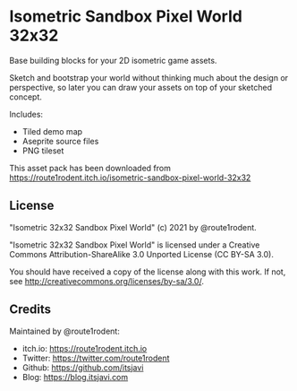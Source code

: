 # Isometric Sandbox Pixel World 32x32

​Base building blocks for your 2D isometric game assets.

Sketch and bootstrap your world without thinking much about the design or perspective, so later you can draw your assets on top of your sketched concept.

Includes:

- Tiled demo map
- Aseprite source files
- PNG tileset

This asset pack has been downloaded from https://route1rodent.itch.io/isometric-sandbox-pixel-world-32x32


## License

"Isometric 32x32 Sandbox Pixel World" (c) 2021 by @route1rodent.

"Isometric 32x32 Sandbox Pixel World" is licensed under a
Creative Commons Attribution-ShareAlike 3.0 Unported License (CC BY-SA 3.0).

You should have received a copy of the license along with this
work. If not, see http://creativecommons.org/licenses/by-sa/3.0/.


## Credits

Maintained by @route1rodent:

- itch.io: https://route1rodent.itch.io
- Twitter: https://twitter.com/route1rodent
- Github: https://github.com/itsjavi
- Blog: https://blog.itsjavi.com
